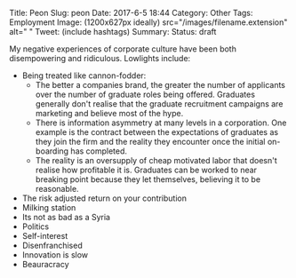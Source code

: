 Title: Peon
Slug: peon
Date: 2017-6-5 18:44
Category: Other
Tags: Employment
Image: (1200x627px ideally) src="/images/filename.extension" alt=" "
Tweet: (include hashtags)
Summary:
Status: draft

My negative experiences of corporate culture have been both disempowering and ridiculous. Lowlights include: 

- Being treated like cannon-fodder:
  - The better a companies brand, the greater the number of applicants over the number of graduate roles being offered. Graduates generally don't realise that the graduate recruitment campaigns are marketing and believe most of the hype.
  - There is information asymmetry at many levels in a corporation. One example is the contract between the expectations of graduates as they join the firm and the reality they encounter once the initial on-boarding has completed. 
  - The reality is an oversupply of cheap motivated labor that doesn't realise how profitable it is. Graduates can be worked to near breaking point because they let themselves, believing it to be reasonable.
- The risk adjusted return on your contribution
- Milking station
- Its not as bad as a Syria
- Politics
- Self-interest
- Disenfranchised
- Innovation is slow
- Beauracracy